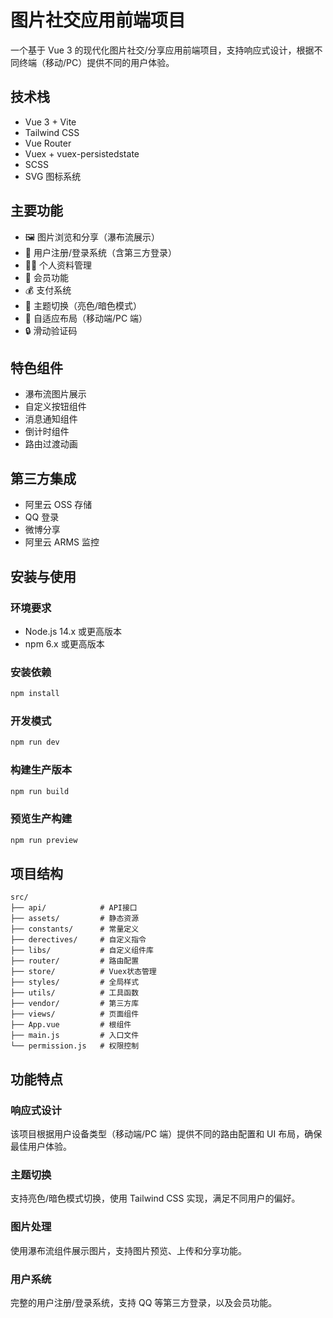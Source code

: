 # 图片社交应用前端项目

一个基于 Vue 3 的现代化图片社交/分享应用前端项目，支持响应式设计，根据不同终端（移动/PC）提供不同的用户体验。

## 技术栈

- Vue 3 + Vite
- Tailwind CSS
- Vue Router
- Vuex + vuex-persistedstate
- SCSS
- SVG 图标系统

## 主要功能

- 🖼️ 图片浏览和分享（瀑布流展示）
- 👤 用户注册/登录系统（含第三方登录）
- 👨‍💼 个人资料管理
- 💎 会员功能
- 💰 支付系统
- 🎨 主题切换（亮色/暗色模式）
- 📱 自适应布局（移动端/PC 端）
- 🔒 滑动验证码

## 特色组件

- 瀑布流图片展示
- 自定义按钮组件
- 消息通知组件
- 倒计时组件
- 路由过渡动画

## 第三方集成

- 阿里云 OSS 存储
- QQ 登录
- 微博分享
- 阿里云 ARMS 监控

## 安装与使用

### 环境要求

- Node.js 14.x 或更高版本
- npm 6.x 或更高版本

### 安装依赖

```bash
npm install
```

### 开发模式

```bash
npm run dev
```

### 构建生产版本

```bash
npm run build
```

### 预览生产构建

```bash
npm run preview
```

## 项目结构

```
src/
├── api/            # API接口
├── assets/         # 静态资源
├── constants/      # 常量定义
├── derectives/     # 自定义指令
├── libs/           # 自定义组件库
├── router/         # 路由配置
├── store/          # Vuex状态管理
├── styles/         # 全局样式
├── utils/          # 工具函数
├── vendor/         # 第三方库
├── views/          # 页面组件
├── App.vue         # 根组件
├── main.js         # 入口文件
└── permission.js   # 权限控制
```

## 功能特点

### 响应式设计

该项目根据用户设备类型（移动端/PC 端）提供不同的路由配置和 UI 布局，确保最佳用户体验。

### 主题切换

支持亮色/暗色模式切换，使用 Tailwind CSS 实现，满足不同用户的偏好。

### 图片处理

使用瀑布流组件展示图片，支持图片预览、上传和分享功能。

### 用户系统

完整的用户注册/登录系统，支持 QQ 等第三方登录，以及会员功能。
